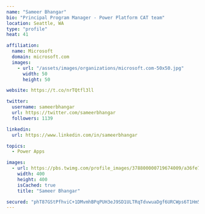 ```yaml
---
name: "Sameer Bhangar"
bio: "Principal Program Manager - Power Platform CAT team"
location: Seattle, WA
type: "profile"
heat: 41

affiliation:
  name: Microsoft
  domain: microsoft.com
  images:
    - url: "/assets/images/organizations/microsoft.com-50x50.jpg"
      width: 50
      height: 50

website: https://t.co/nrTQtfl3ll

twitter:
  username: sameerbhangar
  url: https://twitter.com/sameerbhangar
  followers: 1139

linkedin:
  url: https://www.linkedin.com/in/sameerbhangar

topics:
  - Power Apps

images:
  - url: https://pbs.twimg.com/profile_images/378800000719674009/a36fe7ddfab1778b76e5793772e43798_400x400.jpeg
    width: 400
    height: 400
    isCached: true
    title: "Sameer Bhangar"

secured: "phT87GStPfhviC+1DMvmhBPqPUH3eJ9SD1ULTRqTdvwuaDgf6URCWps6T1Hm5SzpUJzQvwL6RlQLMhKOs8hxKnugyx4iL/2lT0KJirni0xVddXugHW+zYrk57vHpLN4DhNvH+jWdQqpHpipoIZVzbpE1at90IU2Ods+Vqw82CJVAeOamvihQmSI9POSYqlXXRPEI3LNggYEs317vuv0FgxwzYitIDurLhp+ZQDV6ev7OsnklvnAY6KaUm+oCtBwf0eRtRk6JMhYQTUyV3ywQQYZexdn2Io285LMZ70hv4cLRhCMbyvv1WI1fhGZtk9o5FIhHliyY5Bjv+Fe3Klrjnxdat7BFU9Jb2B7vTuowtphUjP7oaTflxnn045mYsITrhSWKynY360ecQ6qGHn1Lo0K3SivGmDv3SqYsfAFfZxU=;NJAHNkDQWkzXUa/Ui4jLfA=="
---
```


